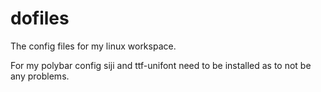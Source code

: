 # dofiles
The config files for my linux workspace.

For my polybar config siji and ttf-unifont need to be installed as to not be any problems.
